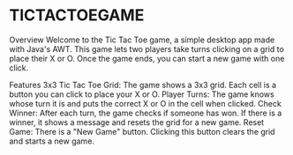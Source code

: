 # TICTACTOEGAME
Overview
Welcome to the Tic Tac Toe game, a simple desktop app made with Java's AWT. This game lets two players take turns clicking on a grid to place their X or O. Once the game ends, you can start a new game with one click.

Features
3x3 Tic Tac Toe Grid: The game shows a 3x3 grid. Each cell is a button you can click to place your X or O.
Player Turns: The game knows whose turn it is and puts the correct X or O in the cell when clicked.
Check Winner: After each turn, the game checks if someone has won. If there is a winner, it shows a message and resets the grid for a new game.
Reset Game: There is a "New Game" button. Clicking this button clears the grid and starts a new game.
